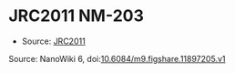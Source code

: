 <a name="material" />

# JRC2011 NM-203
<script type="application/ld+json">
  {
    "@context": "https://schema.org/",
    "@type": "ChemicalSubstance",
    "@id": "https://egonw.github.io/nanowiki/nanowiki351.html#material",
    "http://purl.org/dc/terms/conformsTo":
      {
        "@type": "CreativeWork",
        "@id": "https://bioschemas.org/profiles/ChemicalSubstance/0.4-RELEASE/"
      },
    "identfier": "351",
    "name": "JRC2011 NM-203",
    "url": "https://egonw.github.io/nanowiki/nanowiki351.html#material",
    "sameAs": "http://127.0.0.1/mediawiki/index.php/Special:URIResolver/JRC2011_NM-2D203"
  }
</script>


* Source: [JRC2011](JRC2011.md)


Source: NanoWiki 6, doi:[10.6084/m9.figshare.11897205.v1](https://doi.org/10.6084/m9.figshare.11897205.v1)
